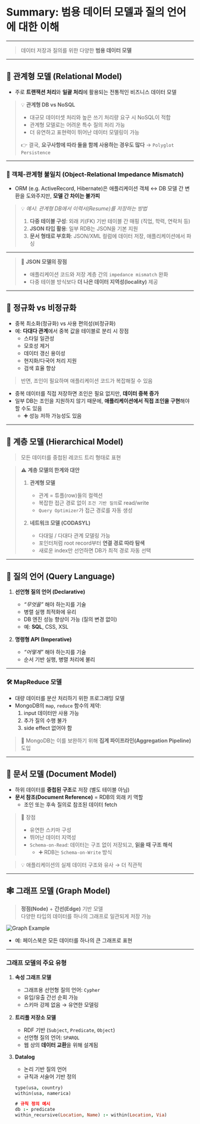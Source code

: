 # Summary: 범용 데이터 모델과 질의 언어에 대한 이해

---

> 데이터 저장과 질의를 위한 다양한 **범용 데이터 모델**

---

## 🧱 관계형 모델 (Relational Model)

- 주로 **트랜잭션 처리**와 **일괄 처리**에 활용되는 전통적인 비즈니스 데이터 모델

> 💡 **관계형 DB vs NoSQL**
>
> - 대규모 데이터셋 처리와 높은 쓰기 처리량 요구 시 NoSQL이 적합  
> - 관계형 모델로는 어려운 특수 질의 처리 가능  
> - 더 유연하고 표현력이 뛰어난 데이터 모델링이 가능  
>
> 👉 결국, **요구사항에 따라 둘을 함께 사용하는 경우도 많다** → `Polyglot Persistence`

---

### 🔄 객체-관계형 불일치 (Object-Relational Impedance Mismatch)

- ORM (e.g. ActiveRecord, Hibernate)은 애플리케이션 객체 ↔ DB 모델 간 변환을 도와주지만, **모델 간 차이는 불가피**

> 💡 *예시: 관계형 DB에서 이력서(Resume)를 저장하는 방법*
>
> 1. **다중 테이블 구성**: 외래 키(FK) 기반 테이블 간 매핑 (직업, 학력, 연락처 등)
> 2. **JSON 타입 활용**: 일부 RDB는 JSON을 기본 지원
> 3. **문서 형태로 부호화**: JSON/XML 컬럼에 데이터 저장, 애플리케이션에서 파싱

---

> 📌 **JSON 모델의 장점**
>
> - 애플리케이션 코드와 저장 계층 간의 `impedance mismatch` 완화  
> - 다중 테이블 방식보다 **더 나은 데이터 지역성(locality)** 제공  

---

## 🧮 정규화 vs 비정규화

- 중복 최소화(정규화) vs 사용 편의성(비정규화)
- 예: **다대다 관계**에서 중복 값을 테이블로 분리 시 장점
  - 스타일 일관성
  - 모호성 제거
  - 데이터 갱신 용이성
  - 현지화/다국어 처리 지원
  - 검색 효율 향상

> 반면, 조인이 필요하며 애플리케이션 코드가 복잡해질 수 있음

- 중복 데이터를 직접 저장하면 조인은 필요 없지만, **데이터 중복 증가**
- 일부 DB는 조인을 지원하지 않기 때문에, **애플리케이션에서 직접 조인을 구현**해야 할 수도 있음
  - ➕ 성능 저하 가능성도 있음

---

## 🌳 계층 모델 (Hierarchical Model)

> 모든 데이터를 중첩된 레코드 트리 형태로 표현

> ⚠️ **계층 모델의 한계와 대안**
>
> 1. **관계형 모델**
>     - 관계 = 튜플(row)들의 컬렉션
>     - 복잡한 접근 경로 없이 `조건 기반 질의`로 read/write
>     - `Query Optimizer`가 접근 경로를 자동 생성
>
> 2. **네트워크 모델 (CODASYL)**
>     - 다대일 / 다대다 관계 모델링 가능
>     - 포인터처럼 root record부터 **연결 경로 따라 탐색**
>     - 새로운 index만 선언하면 DB가 최적 경로 자동 선택

---

## 🧾 질의 언어 (Query Language)

1. **선언형 질의 언어 (Declarative)**  
   - *“무엇을”* 해야 하는지를 기술
   - 병렬 실행 최적화에 유리  
   - DB 엔진 성능 향상이 가능 (질의 변경 없이)
   - 예: **SQL**, CSS, XSL

2. **명령형 API (Imperative)**  
   - *“어떻게”* 해야 하는지를 기술
   - 순서 기반 실행, 병렬 처리에 불리

---

### 🛠️ MapReduce 모델

- 대량 데이터를 분산 처리하기 위한 프로그래밍 모델  
- MongoDB의 `map`, `reduce` 함수의 제약:
  1. input 데이터만 사용 가능
  2. 추가 질의 수행 불가
  3. side effect 없어야 함

> 📌 MongoDB는 이를 보완하기 위해 **집계 파이프라인(Aggregation Pipeline)** 도입

---

## 📄 문서 모델 (Document Model)

- 하위 데이터를 **중첩된 구조**로 저장 (별도 테이블 아님)
- **문서 참조(Document Reference)** = RDB의 외래 키 역할
  - 조인 또는 후속 질의로 참조된 데이터 fetch

> 📌 장점
>
> - 유연한 스키마 구성  
> - 뛰어난 데이터 지역성  
> - `Schema-on-Read`: 데이터는 구조 없이 저장되고, **읽을 때 구조 해석**
>   - ➕ RDB는 `Schema-on-Write` 방식

> 💡 애플리케이션의 실제 데이터 구조와 유사 → 더 직관적

---

## 🕸️ 그래프 모델 (Graph Model)

> **정점(Node)** + **간선(Edge)** 기반 모델  
> 다양한 타입의 데이터를 하나의 그래프로 일관되게 저장 가능

![Graph Example](https://prod-files-secure.s3.us-west-2.amazonaws.com/56af06bd-af23-41ed-9eae-5faeee5a75ac/cd4d973a-029f-40bc-86b4-d068dc70333e/image.png)

- 예: 페이스북은 모든 데이터를 하나의 큰 그래프로 표현

---

### 그래프 모델의 주요 유형

1. **속성 그래프 모델**
   - 그래프용 선언형 질의 언어: `Cypher`
   - 유입/유출 간선 순회 가능
   - 스키마 강제 없음 → 유연한 모델링

2. **트리플 저장소 모델**
   - RDF 기반 (`Subject`, `Predicate`, `Object`)
   - 선언형 질의 언어: `SPARQL`
   - 웹 상의 **데이터 교환**을 위해 설계됨

3. **Datalog**
   - 논리 기반 질의 언어
   - 규칙과 서술어 기반 정의  
   
   ```prolog
   type(usa, country)
   within(usa, namerica)

   # 규칙 정의 예시
   db :- predicate
   within_recursive(Location, Name) :- within(Location, Via)
